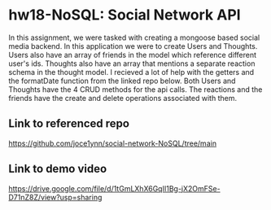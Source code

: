 # hw18-NoSQL: Social Network API

In this assignment, we were tasked with creating a mongoose based social media backend. In this application we were to create Users and Thoughts. Users also have an array of friends in the model which reference different user's ids. Thoughts also have an array that mentions a separate reaction schema in the thought model. I recieved a lot of help with the getters and the formatDate function from the linked repo below. Both Users and Thoughts have the 4 CRUD methods for the api calls. The reactions and the friends have the create and delete operations associated with them.


## Link to referenced repo

https://github.com/joce1ynn/social-network-NoSQL/tree/main 


## Link to demo video

https://drive.google.com/file/d/1tGmLXhX6GqII1Bg-jX2OmFSe-D71nZ8Z/view?usp=sharing 